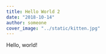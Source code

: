 ```yaml
---
title: Hello World 2
date: "2018-10-14"
author: someone
cover_image: "../static/kitten.jpg"
---
```


Hello, world!
